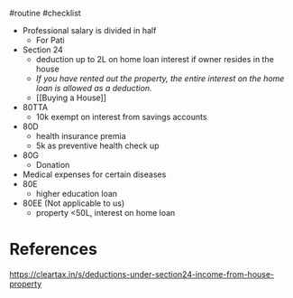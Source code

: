#routine #checklist

- Professional salary is divided in half
	- For Pati
- Section 24
	- deduction up to 2L on home loan interest if owner resides in the house
	- _If you have rented out the property, the entire interest on the home loan is allowed as a deduction._
	- [[Buying a House]]
- 80TTA
	- 10k exempt on interest from savings accounts
- 80D
	- health insurance premia
	- 5k as preventive health check up
- 80G
	- Donation
- Medical expenses for certain diseases
- 80E
	- higher education loan
- 80EE (Not applicable to us)
	- property <50L, interest on home loan


# References
https://cleartax.in/s/deductions-under-section24-income-from-house-property
